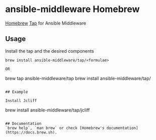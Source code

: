 # ansible-middleware Homebrew

[Homebrew](https://brew.sh/) [Tap](https://docs.brew.sh/Taps) for Ansible Middleware

## Usage

Install the tap and the desired components

```
brew install ansible-middleware/tap/<formulae>

OR

```
brew tap ansible-middleware/tap
brew install ansible-middleware/tap/<formulae>
```

## Example

Install Jcliff

```
brew install ansible-middleware/tap/jcliff
```

## Documentation
`brew help`, `man brew` or check [Homebrew's documentation](https://docs.brew.sh).
